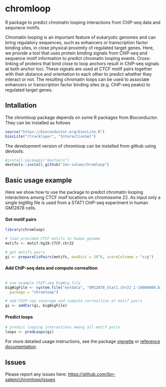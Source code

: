 # chromloop
R package to predict chromatin looping interactions from ChIP-seq data and 
sequnece motifs.

Chromatin looping is an important feature of
  eukaryotic genomes and can bring regulatory sequences, such as enhancers or 
  transcription factor binding sites, in close physical proximity of regulated 
  target genes.
  Here, we provide a tool that uses protein binding signals from ChIP-seq and
  sequence motif information to predict chromatin looping events. Cross-linking 
  of proteins that bind close to loop anchors result in ChIP-seq signals at both 
  anchor loci. These signals are used at CTCF motif pairs together with their 
  distance and orientation to each other to predict whether they interact or 
  not. The resulting chromatin loops can be used to associate enhancers or 
  transcription factor binding sites (e.g. ChIP-seq peaks) to regulated target 
  genes.
  
## Intallation

The chromloop package depends on some R packages from Bioconductor. They can be 
installed as follows

```R
source("https://bioconductor.org/biocLite.R")
biocLite("rtracklayer", "InteractionSet")
```

The development version of chromloop can be installed from github using 
devtools:

```R
#install.packages("devtools")
devtools::install_github("ibn-salem/chromloop")
```

## Basic usage example
Here we show how to use the package to predict chromatin looping interactions 
among CTCF moif locations on chromosome 22. 
As input only a single bigWig file is used from a STAT1 ChIP-seq experiment 
in human GM12878 cells. 

#### Get motif pairs
```R
library(chromloop)

# load provided CTCF motifs in human genome
motifs <- motif.hg19.CTCF.chr22

# get motifs pairs
gi <- prepareCisPairs(motifs, maxDist = 10^6, scoreColname = "sig")
```

#### Add ChIP-seq data and compute correaltion
```R

# use example ChIP-seq bigWig file
bigWigFile <- system.file("extdata", "GM12878_Stat1.chr22_1-18000000.bigWig", 
  package = "chromloop")

# add ChIP-seq coverage and compute correaltion at motif pairs
gi <- addCor(gi, bigWigFile)
```

####  Predict loops

```R
# predict looping interactions among all motif pairs
loops <- predLoops(gi)
```

For more detailed usage instructions, see the package 
[vignette](https://ibn-salem.github.io/chromloop/articles/chromloop.html) or 
[reference documentation](https://ibn-salem.github.io/chromloop/reference/index.html).


## Issues
Please report any issues here: https://github.com/ibn-salem/chromloop/issues
